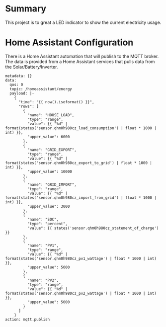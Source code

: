 # Summary
This project is to great a LED indicator to show the current electricity usage.

# Home Assistant Configuration
There is a Home Assistant automation that will publish to the MQTT broker. The data is provided from
a Home Assistant services that pulls data from the Solar/Battery/Inverter.

```{yaml}
metadata: {}
data:
  qos: 0
  topic: /homeassistant/energy
  payload: |-
    {
      "time": "{{ now().isoformat() }}",
      "rows": [
        {
          "name": "HOUSE_LOAD",
          "type": "range",
          "value": {{ "%d" | format(states('sensor.qhm0h980cz_load_consumption') | float * 1000 | int) }},
          "upper_value": 6000
        },
        {
          "name": "GRID_EXPORT",
          "type": "range",
          "value": {{ "%d" | format(states('sensor.qhm0h980cz_export_to_grid') | float * 1000 | int) }},
          "upper_value": 10000
        },
        {
          "name": "GRID_IMPORT",
          "type": "range",
          "value": {{ "%d" | format(states('sensor.qhm0h980cz_import_from_grid') | float * 1000 | int) }},
          "upper_value": 3000
        },
        {
          "name": "SOC",
          "type": "percent",
          "value": {{ states('sensor.qhm0h980cz_statement_of_charge') }}
        },
        {
          "name": "PV1",
          "type": "range",
          "value": {{ "%d" | format(states('sensor.qhm0h980cz_pv1_wattage') | float * 1000 | int) }},
          "upper_value": 5000
        },
        {
          "name": "PV2",
          "type": "range",
          "value": {{ "%d" | format(states('sensor.qhm0h980cz_pv2_wattage') | float * 1000 | int) }},
          "upper_value": 5000
        }
      ]
    }
action: mqtt.publish
```
